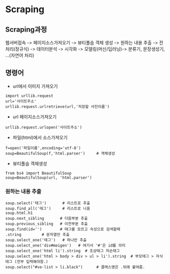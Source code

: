 # Scraping

## Scraping과정
웹서버접속 -> 페이지소스가져오기 -> 뷰티풀숩 객체 생성 -> 원하는 내용 추출 
-> 전처리(정규식) -> 데이터분석 -> 시각화 -> 모델링(머신/딥러닝)-> 분류기, 문장생성기, ...(자연어 처리)

## 명령어
- url에서 이미지 가져오기
```
import urllib.request
url='사이트주소'
urllib.request.urlretrieve(url,'저장할 사진이름')
```

- url 페이지소스가져오기
```
urllib.request.urlopen('사이트주소')
```

- 파일(html)에서 소스가져오기
```
f=open('파일이름',encoding='utf-8')
soup=BeautifulSoup(f,'html.parser')     # 객체생성
```

- 뷰티풀숩 객체생성
```
from bs4 import BeautifulSoup
soup=BeautifulSoup(url, 'html.parser')
```

### 원하는 내용 추출
```
soup.select('태그')       # 리스트로 추출
soup.find_all('태그')     # 리스트로 나옴
soup.html.h1
soup.next_sibling       # 다음부분 추출
soup.previous_sibling   # 이전부분 추출
soup.find(id='')        # 태그를 모르고 속성으로 검색할때
.string         # 문자열만 추출
soup.select_one('태그')   # 하나만 추출
soup.select_one('div#meigen')   # 여기서 '#'은 id를 의미
soup.select_one('html li').string  # 조상태그 자손태그
soup.select_one('html > body > div > ul > li').string  # 부모태그 > 자식태그 (전부 입력해야함.)
soup.select("#ve-list > li.black")      # 클래스명은 .뒤에 붙여줌.
```
